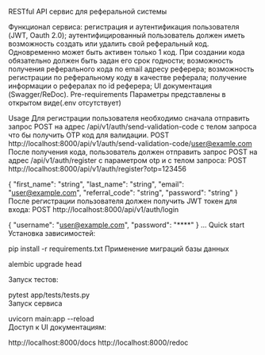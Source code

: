 RESTful API сервис для реферальной системы

Функционал сервиса:
регистрация и аутентификация пользователя (JWT, Oauth 2.0);
аутентифицированный пользователь должен иметь возможность создать или удалить свой реферальный код. Одновременно может быть активен только 1 код. При создании кода обязательно должен быть задан его срок годности;
возможность получения реферального кода по email адресу реферера;
возможность регистрации по реферальному коду в качестве реферала;
получение информации о рефералах по id реферера;
UI документация (Swagger/ReDoc).
Pre-requirements
Параметры представлены в открытом виде(.env отсутствует)

Usage
Для регистрации пользователя необходимо сначала отправить запрос POST на адрес /api/v1/auth/send-validation-code с телом запроса что бы получить OTP код для валидации.
POST http://localhost:8000/api/v1/auth/send-validation-code/user@examle.com
После получения кода, пользователь должен отправить запрос POST на адрес /api/v1/auth/register с параметром otp и с телом запроса:
POST http://localhost:8000/api/v1/auth/register?otp=123456

{
  "first_name": "string",
  "last_name": "string",
  "email": "user@example.com",
  "referral_code": "string",
  "password": "string"
}
После регистрации пользователя должен получить JWT токен для входа:
POST http://localhost:8000/api/v1/auth/login

{
  "username": "user@example.com",
  "password": "****"
}
...
Quick start
Установка зависимостей:

pip install -r requirements.txt
Применение миграций базы данных

alembic upgrade head   

Запуск тестов:

pytest app/tests/tests.py   
Запуск сервиса

uvicorn main:app --reload      
Доступ к UI документациям:

http://localhost:8000/docs
http://localhost:8000/redoc

